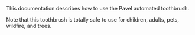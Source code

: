 This documentation describes how to use the Pavel automated toothbrush.

Note that this toothbrush is totally safe to use for children, adults, pets, wildfire, and trees.
